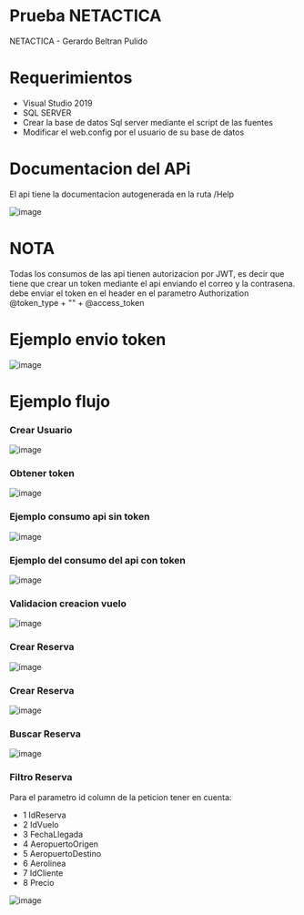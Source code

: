 # Prueba NETACTICA 
 NETACTICA - Gerardo Beltran Pulido
 

# Requerimientos
* Visual Studio 2019
* SQL SERVER
* Crear la base de datos Sql server mediante el script de las fuentes
* Modificar el web.config por el usuario de su base de datos 


# Documentacion del APi

El api tiene la documentacion autogenerada en la ruta /Help

![image](https://user-images.githubusercontent.com/36347245/126008525-5ad78863-73c4-46b1-bd77-4951ce2d8d37.png)


# NOTA
Todas los consumos de las api tienen autorizacion por JWT, es decir que tiene que crear un token mediante el api enviando el correo y la contrasena.
debe enviar el token en el header en el parametro Authorization @token_type + "" + @access_token

# Ejemplo envio token

![image](https://user-images.githubusercontent.com/36347245/126008335-a902971e-3135-43c8-b502-04aca2659bef.png)


# Ejemplo flujo 
### Crear Usuario
![image](https://user-images.githubusercontent.com/36347245/126008071-f68cc8f4-ba42-46f2-8d5b-6e424dda2978.png)


### Obtener token
![image](https://user-images.githubusercontent.com/36347245/126008108-042cfee9-460e-44f3-bd55-9173bd569f5f.png)


### Ejemplo consumo api sin token

![image](https://user-images.githubusercontent.com/36347245/126008191-5f3b8547-241c-437c-9f07-5823a5d6e5ac.png)

### Ejemplo del consumo del api con token

![image](https://user-images.githubusercontent.com/36347245/126008697-d40aaa98-6732-4405-a434-d6a00c4dba04.png)

### Validacion creacion vuelo 

![image](https://user-images.githubusercontent.com/36347245/126008728-09d8d09c-4012-47b1-b2c1-9be4eb9aa798.png)

### Crear Reserva

![image](https://user-images.githubusercontent.com/36347245/126008951-9ff294ca-57ef-4ba7-972f-865d16a39b42.png)

### Crear Reserva

![image](https://user-images.githubusercontent.com/36347245/126009219-b6d33b2f-6821-4748-8195-7739c3d26ba6.png)

### Buscar Reserva

![image](https://user-images.githubusercontent.com/36347245/126008809-33fc97b0-2b29-4f17-b8ac-75c48a2ca3fb.png)

### Filtro Reserva

Para el parametro id column de la peticion tener en cuenta:

* 1 IdReserva 
* 2 IdVuelo
* 3 FechaLlegada
* 4 AeropuertoOrigen
* 5 AeropuertoDestino
* 6 Aerolinea
* 7 IdCliente
* 8 Precio

![image](https://user-images.githubusercontent.com/36347245/126009161-e1494f70-7f05-4187-a47d-af2a0f7b6e9b.png)
